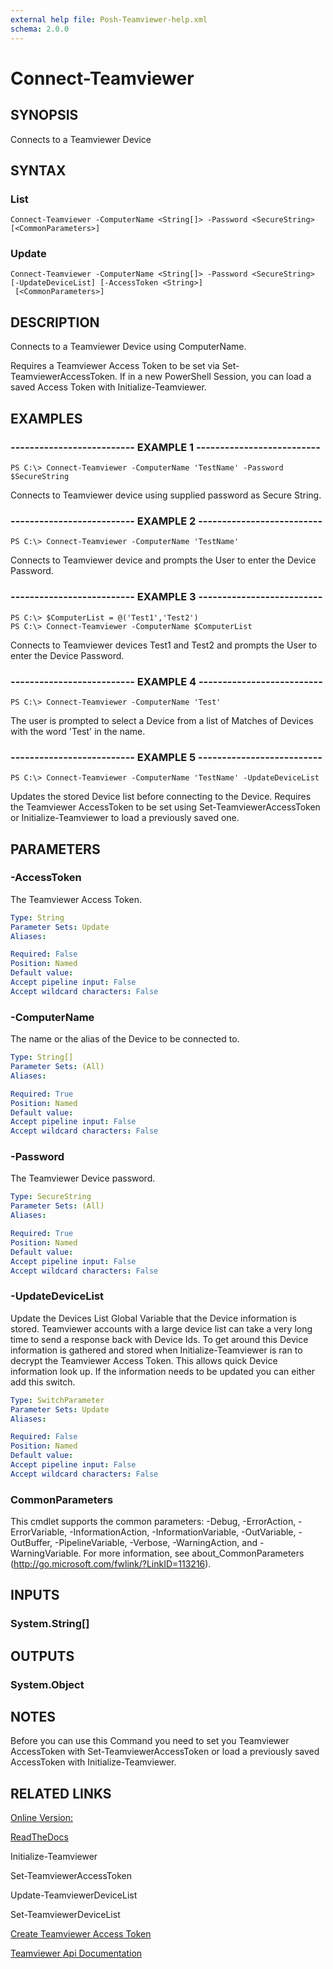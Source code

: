 ```yaml
---
external help file: Posh-Teamviewer-help.xml
schema: 2.0.0
---
```


# Connect-Teamviewer
## SYNOPSIS
Connects to a Teamviewer Device
## SYNTAX

### List
```
Connect-Teamviewer -ComputerName <String[]> -Password <SecureString> [<CommonParameters>]
```

### Update
```
Connect-Teamviewer -ComputerName <String[]> -Password <SecureString> [-UpdateDeviceList] [-AccessToken <String>]
 [<CommonParameters>]
```

## DESCRIPTION
Connects to a Teamviewer Device using ComputerName.

Requires a Teamviewer Access Token to be set via Set-TeamviewerAccessToken. If in a new PowerShell Session, you can load a saved Access Token with Initialize-Teamviewer.
## EXAMPLES

### -------------------------- EXAMPLE 1 --------------------------
```
PS C:\> Connect-Teamviewer -ComputerName 'TestName' -Password $SecureString
```

Connects to Teamviewer device using supplied password as Secure String. 
### -------------------------- EXAMPLE 2 --------------------------
```
PS C:\> Connect-Teamviewer -ComputerName 'TestName'
```

Connects to Teamviewer device and prompts the User to enter the Device Password.
### -------------------------- EXAMPLE 3 --------------------------
```
PS C:\> $ComputerList = @('Test1','Test2')
PS C:\> Connect-Teamviewer -ComputerName $ComputerList
```

Connects to Teamviewer devices Test1 and Test2 and prompts the User to enter the Device Password. 
### -------------------------- EXAMPLE 4 --------------------------
```
PS C:\> Connect-Teamviewer -ComputerName 'Test'
```

The user is prompted to select a Device from a list of Matches of Devices with the word 'Test' in the name.
### -------------------------- EXAMPLE 5 --------------------------
```
PS C:\> Connect-Teamviewer -ComputerName 'TestName' -UpdateDeviceList
```

Updates the stored Device list before connecting to the Device. Requires the Teamviewer AccessToken to be set using Set-TeamviewerAccessToken or Initialize-Teamviewer to load a previously saved one.
## PARAMETERS

### -AccessToken
The Teamviewer Access Token.



```yaml
Type: String
Parameter Sets: Update
Aliases: 

Required: False
Position: Named
Default value: 
Accept pipeline input: False
Accept wildcard characters: False
```

### -ComputerName
The name or the alias of the Device to be connected to.



```yaml
Type: String[]
Parameter Sets: (All)
Aliases: 

Required: True
Position: Named
Default value: 
Accept pipeline input: False
Accept wildcard characters: False
```

### -Password
The Teamviewer Device password.



```yaml
Type: SecureString
Parameter Sets: (All)
Aliases: 

Required: True
Position: Named
Default value: 
Accept pipeline input: False
Accept wildcard characters: False
```

### -UpdateDeviceList
Update the Devices List Global Variable that the Device information is stored. Teamviewer accounts with a large device list can take a very long time to send a response back with Device Ids. To get around this Device information is gathered and stored when Initialize-Teamviewer is ran to decrypt the Teamviewer Access Token. This allows quick Device information look up. If the information needs to be updated you can either add this switch.



```yaml
Type: SwitchParameter
Parameter Sets: Update
Aliases: 

Required: False
Position: Named
Default value: 
Accept pipeline input: False
Accept wildcard characters: False
```

### CommonParameters
This cmdlet supports the common parameters: -Debug, -ErrorAction, -ErrorVariable, -InformationAction, -InformationVariable, -OutVariable, -OutBuffer, -PipelineVariable, -Verbose, -WarningAction, and -WarningVariable. For more information, see about_CommonParameters (http://go.microsoft.com/fwlink/?LinkID=113216).
## INPUTS

### System.String[]

## OUTPUTS

### System.Object

## NOTES
Before you can use this Command you need to set you Teamviewer AccessToken with Set-TeamviewerAccessToken or load a previously saved AccessToken with Initialize-Teamviewer.
## RELATED LINKS

[Online Version:](https://github.com/gerane/Posh-Teamviewer/blob/master/docs/Commands/Connect-Teamviewer.md)

[ReadTheDocs](https://readthedocs.org/projects/posh-teamviewer/)

Initialize-Teamviewer

Set-TeamviewerAccessToken

Update-TeamviewerDeviceList

Set-TeamviewerDeviceList

[Create Teamviewer Access Token](https://integrate.teamviewer.com/en/develop/api/get-started/#createScript)

[Teamviewer Api Documentation](https://integrate.teamviewer.com/en/develop/api/)




